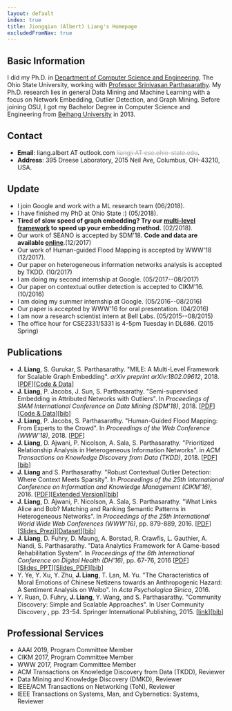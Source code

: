 ```yaml
---
layout: default
index: true
title: Jiongqian (Albert) Liang's Homepage
excludedFromNav: true
---
```


## Basic Information
I did my Ph.D. in [Department of Computer Science and Engineering](https://cse.osu.edu/), The Ohio State University, working with [Professor Srinivasan Parthasarathy](http://web.cse.ohio-state.edu/~parthasarathy.2/). My Ph.D. research lies in general Data Mining and Machine Learning with a focus on Network Embedding, Outlier Detection, and Graph Mining. Before joining OSU, I got my Bachelor Degree in Computer Science and Engineering from [Beihang University](http://ev.buaa.edu.cn/) in 2013. 

## Contact
* **Email**: liang.albert AT outlook.com  <span style="color:#A9A9A9">~~liangji AT cse.ohio-state.edu~~</span>.
* **Address**: 395 Dreese Laboratory, 2015 Neil Ave, Columbus, OH-43210, USA.

## Update
* I join Google and work with a ML research team (06/2018).
* I have finished my PhD at Ohio State :) (05/2018).
* **Tired of slow speed of graph embedding? Try our [multi-level framework](https://arxiv.org/pdf/1802.09612.pdf) to speed up your embedding method.** (02/2018).
* Our work of SEANO is accepted by SDM'18. **Code and data are available [online](/SEANO)**.(12/2017)
* Our work of Human-guided Flood Mapping is accepted by WWW'18 (12/2017).
* Our paper on heterogeneous information networks analysis is accepted by TKDD. (10/2017)
* I am doing my second internship at Google. (05/2017--08/2017)
* Our paper on contextual outlier detection is accepted to CIKM'16. (10/2016)
* I am doing my summer internship at Google. (05/2016--08/2016)
* Our paper is accepted by WWW'16 for oral presentation. (04/2016)
* I am now a research scientist intern at Bell Labs. (05/2015--08/2015)
* The office hour for CSE2331/5331 is 4-5pm Tuesday in DL686. (2015 Spring)

## Publications
* **J. Liang**, S. Gurukar, S. Parthasarathy. "MILE: A Multi-Level Framework for Scalable Graph Embedding". *arXiv preprint arXiv:1802.09612*, 2018. \[[PDF](https://arxiv.org/pdf/1802.09612.pdf)\]\[[Code & Data](./contact_me.html)\]
* **J. Liang**, P. Jacobs, J. Sun, S. Parthasarathy. "Semi-supervised Embedding in Attributed Networks with Outliers". In *Proceedings of SIAM International Conference on Data Mining (SDM'18)*, 2018. \[[PDF](https://arxiv.org/pdf/1703.08100.pdf)\]\[[Code & Data](/SEANO)\]\[[bib](publications/SDM18.txt)\]
* **J. Liang**, P. Jacobs, S. Parthasarathy. "Human-Guided Flood Mapping: From Experts to the Crowd". In *Proceedings of the Web Conference (WWW'18)*, 2018. \[[PDF](./publications/CHUG_FM.pdf)\]
* **J. Liang**, D. Ajwani, P. Nicolson, A. Sala, S. Parthasarathy. "Prioritized Relationship Analysis in Heterogeneous Information Networks". in *ACM Transactions on Knowledge Discovery from Data (TKDD)*, 2018. \[[PDF](publications/TKDD_2018.pdf)\]\[[bib](publications/TKDD18.txt)\]
* **J. Liang** and S. Parthasarathy. "Robust Contextual Outlier Detection: Where Context Meets Sparsity". In *Proceedings of the 25th International Conference on Information and Knowledge Management (CIKM'16)*, 2016. \[[PDF](./publications/CIKM16_ROCOD.pdf)\]\[[Extended Version](https://arxiv.org/abs/1607.08329)\]\[[bib](./publications/CIKM16.txt)\]
* **J. Liang**, D. Ajwani, P. Nicolson, A. Sala, S. Parthasarathy. "What Links Alice and Bob? Matching and Ranking Semantic Patterns in Heterogeneous Networks". In *Proceedings of the 25th International World Wide Web Conferences (WWW'16)*, pp. 879-889, 2016. \[[PDF](./publications/WWW16_PRO-HEAPS.pdf)\]\[[Slides_Prezi](http://prezi.com/f524pmfbtixc/?utm_campaign=share&utm_medium=copy&rc=ex0share)\]\[[Dataset](./PRO-HEAPS/)\]\[[bib](publications/WWW16.txt)\]
* **J. Liang**, D. Fuhry, D. Maung, A. Borstad, R. Crawfis, L. Gauthier, A. Nandi, S. Parthasarathy. "Data Analytics Framework for A Game-based Rehabilitation System". In *Proceedings of the 6th International Conference on Digital Health (DH'16)*, pp. 67-76, 2016 \[[PDF](publications/DH16_GameSystem.pdf)\]\[[Slides_PPT](publications/DH16_Talk_public.pptx)\]\[[Slides_PDF](publications/DH16_Talk_public.pdf)\]\[[bib](publications/DH16.txt)\]
* Y. Ye, Y. Xu, Y. Zhu, **J. Liang**, T. Lan, M. Yu. "The Characteristics of Moral Emotions of Chinese Netizens towards an Anthropogenic Hazard: A Sentiment Analysis on Weibo". In *Acta Psychologica Sinica*, 2016.
* Y. Ruan, D. Fuhry, **J. Liang**, Y. Wang, and S. Parthasarathy. "Community Discovery: Simple and Scalable Approaches". In User Community Discovery , pp. 23-54. Springer International Publishing, 2015. \[[link](https://link.springer.com/chapter/10.1007%2F978-3-319-23835-7_2)\]\[[bib](publications/Chap2015.txt)\]

## Professional Services
* AAAI 2019, Program Committee Member
* CIKM 2017, Program Committee Member
* WWW 2017, Program Committee Member
* ACM Transactions on Knowledge Discovery from Data (TKDD), Reviewer
* Data Mining and Knowledge Discovery (DMKD), Reviewer
* IEEE/ACM Transactions on Networking (ToN), Reviewer
* IEEE Transactions on Systems, Man, and Cybernetics: Systems, Reviewer
